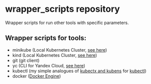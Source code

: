 # wrapper_scripts repository 

Wrapper scripts for run other tools with specific parameters. 

## Wrapper scripts for tools: 

- minikube (Local Kubernetes Cluster, [see here](https://github.com/kubernetes/minikube)) 
- kind (Local Kubernetes Cluster, [see here](https://github.com/kubernetes-sigs/kind)) 
- git (git client) 
- yc (CLI for Yandex Cloud, [see here](https://cloud.yandex.com/en/docs/cli/quickstart)) 
- kubectl (my simple analogues of [kubectx and kubens](https://github.com/ahmetb/kubectx) for [kubectl](https://kubernetes.io/docs/reference/kubectl/)) 
- docker ([Docker Engine](https://docs.docker.com/engine/)) 

